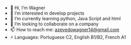 - 👋 Hi, I’m Wagner
- 👀 I’m interested in develop projects 
- 🌱 I’m currently learning python, Java Script and html
- 💞️ I’m looking to collaborate on a company
- 📫 How to reach me: azevedowagner14@gmail.com
- ⚡ Languages: Portuguese C2, English B1/B2, French A1

<!---
wagnersecundario/wagnersecundario is a ✨ special ✨ repository because its `README.md` (this file) appears on your GitHub profile.
You can click the Preview link to take a look at your changes.
--->
